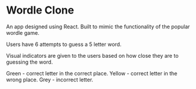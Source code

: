 # Wordle Clone

An app designed using React. Built to mimic the functionality of the popular wordle game.

Users have 6 attempts to guess a 5 letter word.

Visual indicators are given to the users based on how close they are to guessing the word.

Green - correct letter in the correct place.
Yellow - correct letter in the wrong place.
Grey - incorrect letter.
